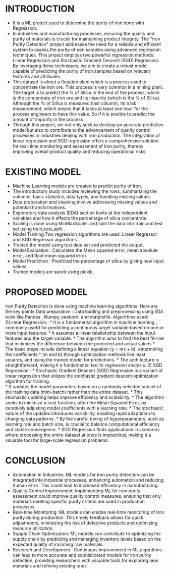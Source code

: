 # INTRODUCTION
* It is a ML project used to determine the purity of iron done with Regression.
* In industries and manufacturing processes, ensuring the quality and purity of materials is crucial for maintaining product integrity. The "Iron Purity Detection" project addresses the need for a reliable and efficient system to assess the purity of iron samples using advanced regression techniques. This project employs two powerful regression methods: Linear Regression and Stochastic Gradient Descent (SGD) Regression. By leveraging these techniques, we aim to create a robust model capable of predicting the purity of iron samples based on relevant features and attributes.
* This dataset is about a flotation plant which is a process used to concentrate the iron ore. This process is very common in a mining plant. The target is to predict the % of Silica in the end of the process, which is the concentrate of iron ore and its impurity (which is the % of Silica). Although the % of Silica is measured (last column), its a lab measurement, which means that it takes at least one hour for the process engineers to have this value. So if it is posible to predict the amount of impurity in the process 
* Through this project, we not only seek to develop an accurate predictive model but also to contribute to the advancement of quality control processes in industries dealing with iron production. The integration of linear regression and SGD regression offers a comprehensive solution for real-time monitoring and assessment of iron purity, thereby improving overall product quality and reducing operational risks

# EXISTING MODEL
* Machine Learning models are created to predict purity of iron.
* The introductory study includes reviewing the rows, summarizing the columns, basic statistics, data types, and handling missing values.
* Data preparation and cleaning involve addressing missing values and potential transformations. 
* Exploratory data analysis (EDA) section looks at the independent variables and how it affects the percentage of silica concentrate. 
* Scaling is done using MinMaxScaler and split the data into train and test set using train_test_split .
* Model Training:Two regression algorithms are used: Linear Regressor and SGD Regressor algorithms .
* Trained the model using test data set and predicted the output.
* Model Evaluation : Calculated the Mean squared error, mean absolute error, and Root mean squared error.
* Model Prediction : Predicted  the percentage of silica by giving new input values.
* Trained models are saved using  pickle.

# PROPOSED MODEL
Iron Purity Detection is done using machine learning algorithms. Here are the key points
Data preparation :  Data loading and preprocessing using EDA tools like Pandas , Numpy, seaborn, and matplotlib.
  Algorithms used: 
  1)Linear Regression : 
    * It is a fundamental algorithm in machine learning , commonly usefd for predicting  a continuous target variable based on one or more input features. 
    * It assumes a linear relationship between the input features and the target variable.
    * The algorithm aims to find the best fit-line that minimizes the difference between the predicted and actual values
    * The basic steps include defining a linear equation (y = mx + b), determining the coefficients 
    * (m and b) through optimization methods like least squares, and using the trained model for predictions. 
    * The architecture is straightforward, making it a fundamental tool in regression analysis.
  2) SGD Regression :
    * Stochastic Gradient Descent (SGD) Regression is a variant of linear regression that utilizes the stochastic gradient descent optimization algorithm  for training.  
    * It updates the model parameters based on a randomly selected subset of the training data (mini-batch) rather than the entire dataset. 
    * This stochastic updating helps improve efficiency and scalability.
    * The algorithm seeks to minimize a cost function, often the Mean Squared Error, by iteratively adjusting model coefficients with a learning rate. 
    * The stochastic nature of the updates introduces variability, enabling rapid adaptation to changing data patterns. 
    * By the careful tuning of hyperparameters, such as learning rate and batch size, is crucial to balance computational efficiency and stable convergence. 
    * SGD Regression finds applications in scenarios where processing the entire dataset at once is impractical, making it a valuable tool for large-scale regression problems.
      
# CONCLUSION
* Automation in Industries: ML models for iron purity detection can be integrated into industrial processes, enhancing automation and reducing human error. This could lead to increased     efficiency in manufacturing.
* Quality Control Improvement: Implementing ML for iron purity assessment could improve quality control measures, ensuring that only materials meeting specific purity criteria are used in production processes.
* Real-time Monitoring: ML models can enable real-time monitoring of iron purity during production. This timely feedback allows for quick adjustments, minimizing the risk of defective products and optimizing resource utilization.
* Supply Chain Optimization: ML models can contribute to optimizing the supply chain by predicting and managing inventory levels based on the expected quality of incoming raw materials.
* Research and Development : Continuous improvement in ML algorithms can lead to more accurate and sophisticated models for iron purity detection, providing researchers with valuable tools for exploring new materials and refining existing ones

